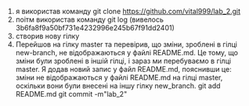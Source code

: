 1. я використав команду git clone https://github.com/vital999/lab_2.git
2. поітм використав команду git log (вивелось 3b6fa8f9a50bf731e4232996e245b67f91dd2401)
3. створив нову гілку
4. Перейшов на гілку master та перевірив, що зміни, зроблені в гілці new-branch,
не відображаються у файлі README.md. Це тому,
що зміни були зроблені в іншій гілці, і зараз ми перебуваємо в гілці master.
Я додав новий запис у файл README.md, пояснивши це:
зміни не відображаються у файлі README.md на гілці master, оскільки вони були внесені на іншу гілку new_branch.
git add README.md
git commit -m"lab_2"
